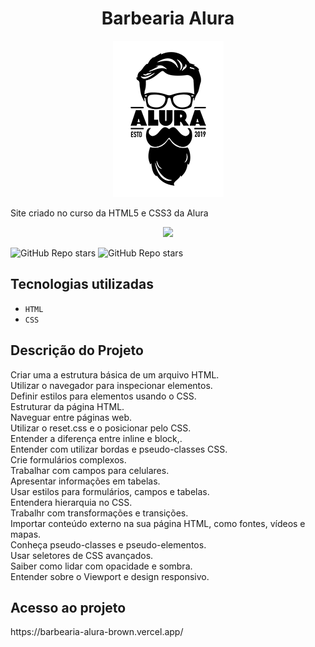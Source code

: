 <h1 align="center">Barbearia Alura</h1>
 

<p align="center"> <img src="https://github.com/custodiowm/barbearia-alura/blob/main/logo.png" >
</h1></P>

Site criado no curso da HTML5 e CSS3 da Alura

<p align="center">
<img src="http://img.shields.io/static/v1?label=STATUS&message=%20FINISHED&color=GREEN&style=for-the-badge"/>
</p>

<img alt="GitHub Repo stars" src="https://img.shields.io/github/stars/wmc/stars?label=Stars&style=social">
<img alt="GitHub Repo stars" src="https://img.shields.io/badge/ HTML - CSS -yellow">

## Tecnologias utilizadas
- ``HTML``
- ``CSS``

## Descrição do Projeto

 
Criar uma a estrutura básica de um arquivo HTML.<br>
Utilizar o navegador para inspecionar elementos.<br>
Definir estilos para elementos usando o CSS.<br>
Estruturar da página HTML.<br>
Naveguar entre páginas web.<br>
Utilizar o reset.css e o posicionar pelo CSS.<br>
Entender a diferença entre inline e block,.<br>
Entender com utilizar bordas e pseudo-classes CSS.<br>
Crie formulários complexos.<br>
Trabalhar com campos para celulares.<br>
Apresentar informações em tabelas.<br>
Usar estilos para formulários, campos e tabelas.<br>
Entendera hierarquia no CSS.<br>
Trabalhr com transformações e transições.<br>
Importar conteúdo externo na sua página HTML, como fontes, vídeos e mapas.<br>
Conheça pseudo-classes e pseudo-elementos.<br>
Usar seletores de CSS avançados.<br>
Saiber como lidar com opacidade e sombra.<br>
Entender sobre o Viewport e design responsivo.<br>

## Acesso ao projeto

<P> https://barbearia-alura-brown.vercel.app/ </p>



